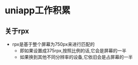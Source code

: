 # uniapp工作积累
<ClientOnly>
  <Valine></Valine>
</ClientOnly>

## 关于rpx
- rpx是基于整个屏幕为750px来进行匹配的
  - 即如果设置成375rpx,按照比例的话,它会是屏幕的一半
  - 如果换到其他不同分辨率的设备,它依旧会是占屏幕的一半
